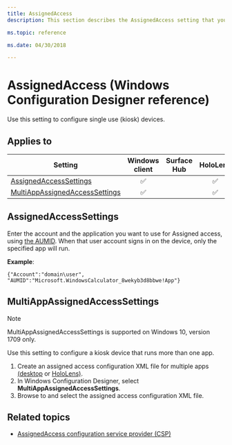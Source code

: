 ```yaml
---
title: AssignedAccess
description: This section describes the AssignedAccess setting that you can configure in provisioning packages for Windows 10 using Windows Configuration Designer.

ms.topic: reference

ms.date: 04/30/2018

---
```


# AssignedAccess (Windows Configuration Designer reference)

Use this setting to configure single use (kiosk) devices.

## Applies to

| Setting | Windows client | Surface Hub | HoloLens | IoT Core |
| --- | :---: | :---: | :---: | :---: |
| [AssignedAccessSettings](#assignedaccesssettings)  | ✅ |  | ✅ |  |
| [MultiAppAssignedAccessSettings](#multiappassignedaccesssettings) | ✅ |  | ✅ |  |

## AssignedAccessSettings

Enter the account and the application you want to use for Assigned access, using [the AUMID](../find-the-application-user-model-id-of-an-installed-app.md). When that user account signs in on the device, only the specified app will run.

**Example**:

`{"Account":"domain\user", "AUMID":"Microsoft.WindowsCalculator_8wekyb3d8bbwe!App"}`

## MultiAppAssignedAccessSettings

>[!NOTE]
>MultiAppAssignedAccessSettings is supported on Windows 10, version 1709 only.

Use this setting to configure a kiosk device that runs more than one app.

1. Create an assigned access configuration XML file for multiple apps [(desktop](../lock-down-windows-10-to-specific-apps.md) or [HoloLens)](/hololens/hololens-provisioning).
1. In Windows Configuration Designer, select **MultiAppAssignedAccessSettings**.
1. Browse to and select the assigned access configuration XML file.

## Related topics

- [AssignedAccess configuration service provider (CSP)](/windows/client-management/mdm/assignedaccess-csp)
